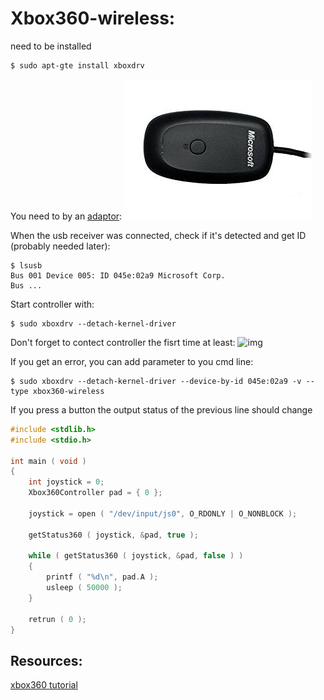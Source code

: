 # Xbox360-wireless:

need to be installed

```Shell
$ sudo apt-gte install xboxdrv
```

You need to by an [adaptor](https://www.amazon.com/Microsoft-Xbox-Wireless-Receiver-Windows/dp/B000HZFCT2/ref=sr_1_3?ie=UTF8&qid=1532506357&sr=8-3&keywords=xbox360+wireless+adaptor&refinements=p_72%3A2661618011):
![img](adaptor.jpeg)

When the usb receiver was connected, check if it's detected and get ID (probably needed later):
```Shell
$ lsusb
Bus 001 Device 005: ID 045e:02a9 Microsoft Corp.
Bus ...
```

Start controller with:
```Shell
$ sudo xboxdrv --detach-kernel-driver
```

Don't forget to contect controller the fisrt time at least:
![img](image.jpeg)

If you get an error, you can add parameter to you cmd line:
```Shell
$ sudo xboxdrv --detach-kernel-driver --device-by-id 045e:02a9 -v --type xbox360-wireless
```

If you press a button the output status of the previous line should change

```C
#include <stdlib.h>
#include <stdio.h>

int main ( void )
{
	int joystick = 0;
	Xbox360Controller pad = { 0 };

	joystick = open ( "/dev/input/js0", O_RDONLY | O_NONBLOCK );
	
	getStatus360 ( joystick, &pad, true );

	while ( getStatus360 ( joystick, &pad, false ) )
	{
		printf ( "%d\n", pad.A );
		usleep ( 50000 );
	}

	retrun ( 0 );
}
```

## Resources:
[xbox360 tutorial](https://tutorials-raspberrypi.com/raspberry-pi-xbox-360-controller-wireless/)

